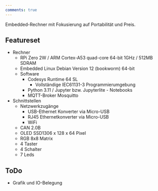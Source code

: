 ```yaml
---
comments: true
---
```


Embedded-Rechner mit Fokusierung auf Portabilität und Preis.

## Featureset

- Rechner
  - RPi Zero 2W / ARM Cortex-A53 quad-core 64-bit 1GHz / 512MB SDRAM
  - Embedded Linux Debian Version 12 (bookworm) 64-bit
  - Software
    - Codesys Runtime 64 SL
      - Vollständige IEC61131-3 Programmierumgebung
    - Python 3.11 / Jupyter bzw. Jupyterlite - Notebooks
    - MQTT-Broker Mosquitto
- Schnittstellen
  - Netzwerkzugänge
    - USB-Ethernet Konverter via Micro-USB
    - RJ45 Ethernetkonverter via Micro-USB
    - WiFi 
  - CAN 2.0B
  - OLED SSD1306 x 128 x 64 Pixel 
  - RGB 8x8 Matrix
  - 4 Taster
  - 4 Schalter
  - 7 Leds
 

## ToDo

- Grafik und IO-Belegung